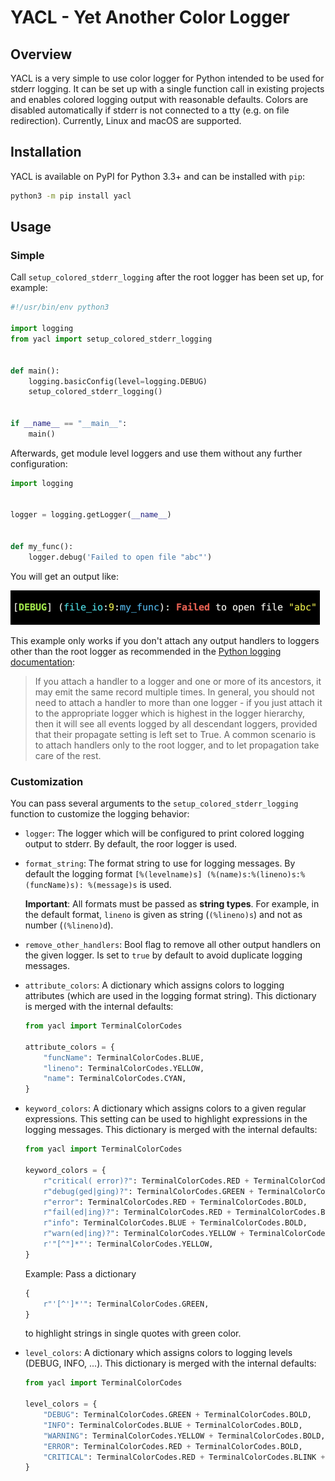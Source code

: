 # YACL - Yet Another Color Logger

## Overview

YACL is a very simple to use color logger for Python intended to be used for stderr logging. It can be set up with a
single function call in existing projects and enables colored logging output with reasonable defaults. Colors are
disabled automatically if stderr is not connected to a tty (e.g. on file redirection). Currently, Linux and macOS are
supported.

## Installation

YACL is available on PyPI for Python 3.3+ and can be installed with `pip`:

```bash
python3 -m pip install yacl
```

## Usage

### Simple

Call ``setup_colored_stderr_logging`` after the root logger has been set up, for example:

```python
#!/usr/bin/env python3

import logging
from yacl import setup_colored_stderr_logging


def main():
    logging.basicConfig(level=logging.DEBUG)
    setup_colored_stderr_logging()


if __name__ == "__main__":
    main()
```

Afterwards, get module level loggers and use them without any further configuration:

```python
import logging


logger = logging.getLogger(__name__)


def my_func():
    logger.debug('Failed to open file "abc"')
```

You will get an output like:

![screenshot_simple](https://raw.githubusercontent.com/IngoHeimbach/yacl/master/simple.png)

This example only works if you don't attach any output handlers to loggers other than the root logger as recommended in
the [Python logging documentation](https://docs.python.org/3/library/logging.html):

> If you attach a handler to a logger and one or more of its ancestors, it may emit the same record multiple times. In
> general, you should not need to attach a handler to more than one logger - if you just attach it to the appropriate
> logger which is highest in the logger hierarchy, then it will see all events logged by all descendant loggers,
> provided that their propagate setting is left set to True. A common scenario is to attach handlers only to the root
> logger, and to let propagation take care of the rest.

### Customization

You can pass several arguments to the `setup_colored_stderr_logging` function to customize the logging behavior:

- `logger`: The logger which will be configured to print colored logging output to stderr. By default, the roor logger
  is used.

- `format_string`: The format string to use for logging messages. By default the logging format
  `[%(levelname)s] (%(name)s:%(lineno)s:%(funcName)s): %(message)s` is used.

  **Important**: All formats must be passed as **string types**. For example, in the default format, ``lineno`` is given
  as string (`(%lineno)s`) and not as number (`(%lineno)d`).

- `remove_other_handlers`: Bool flag to remove all other output handlers on the given logger. Is set to `true` by
  default to avoid duplicate logging messages.

- `attribute_colors`: A dictionary which assigns colors to logging attributes (which are used in the logging format
  string). This dictionary is merged with the internal defaults:

  ```python
  from yacl import TerminalColorCodes

  attribute_colors = {
      "funcName": TerminalColorCodes.BLUE,
      "lineno": TerminalColorCodes.YELLOW,
      "name": TerminalColorCodes.CYAN,
  }
  ```

- `keyword_colors`: A dictionary which assigns colors to a given regular expressions. This setting can be used to
  highlight expressions in the logging messages. This dictionary is merged with the internal defaults:

  ```python
  from yacl import TerminalColorCodes

  keyword_colors = {
      r"critical( error)?": TerminalColorCodes.RED + TerminalColorCodes.BLINK + TerminalColorCodes.BOLD,
      r"debug(ged|ging)?": TerminalColorCodes.GREEN + TerminalColorCodes.BOLD,
      r"error": TerminalColorCodes.RED + TerminalColorCodes.BOLD,
      r"fail(ed|ing)?": TerminalColorCodes.RED + TerminalColorCodes.BOLD,
      r"info": TerminalColorCodes.BLUE + TerminalColorCodes.BOLD,
      r"warn(ed|ing)?": TerminalColorCodes.YELLOW + TerminalColorCodes.BOLD,
      r'"[^"]*"': TerminalColorCodes.YELLOW,
  }
  ```

  Example: Pass a dictionary

  ```python
  {
      r"'[^']*'": TerminalColorCodes.GREEN,
  }
  ```

  to highlight strings in single quotes with green color.

- `level_colors`: A dictionary which assigns colors to logging levels (DEBUG, INFO, ...). This dictionary is merged with
  the internal defaults:

  ```python
  from yacl import TerminalColorCodes

  level_colors = {
      "DEBUG": TerminalColorCodes.GREEN + TerminalColorCodes.BOLD,
      "INFO": TerminalColorCodes.BLUE + TerminalColorCodes.BOLD,
      "WARNING": TerminalColorCodes.YELLOW + TerminalColorCodes.BOLD,
      "ERROR": TerminalColorCodes.RED + TerminalColorCodes.BOLD,
      "CRITICAL": TerminalColorCodes.RED + TerminalColorCodes.BLINK + TerminalColorCodes.BOLD,
  }
  ```
